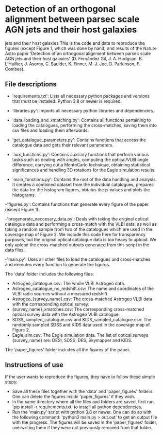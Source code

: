 # Detection of an orthogonal alignment between parsec scale AGN jets and their host galaxies
jets and their host galaxies
This is the code and data to reproduce the figures (except Figure 1, which was done by hand) and results of the Nature Astro paper 'Detection of an orthogonal alignment between parsec scale AGN jets and their host galaxies' (D. Fernández Gil, J. A. Hodgson, B. L’Huillier, J. Asorey, C. Saulder, K. Finner, M. J. Jee, D. Parkinson, F. Combes). 

## File descriptions

- 'requirements.txt': Lists all necessary python packages and versions that must be installed. Python 3.8 or newer is required.

- 'libraries.py': Imports all necessary python libraries and dependencies.

- 'data_loading_and_xmatching.py': Contains all functions pertaining to loading the catalogues, performing the cross-matches, saving them into csv files and loading them afterwards.

- 'get_catalogue_parameters.py': Contains functions that access the catalogue data and gets their relevant parameters.

- 'aux_functions.py': Contains auxiliary functions that perform various tasks such as dealing with angles, computing the optical/VLBI angle difference, carrying out a MonteCarlo technique, obtaining statistical significances and handling 3D rotations for the Eagle simulation results.

- 'main_functions.py': Contains the root of the data handling and analysis. It creates a combined dataset from the individual catalogues, prepares the data for the histogram figures, obtains the p-values and plots the histograms.

-'figures.py': Contains functions that generate every figure of the paper (except Figure 1).

-'pregenerate_neccesary_data.py': Deals with taking the original optical catalogue data and performing a cross-match with the VLBI data, as well as taking a random sample from two of the catalogues which are used in the coverage map of Figure 2. We include this code here for transparency purposes, but the original optical catalogue data is too heavy to upload. We only upload the cross-matched outputs generated from this script in the data files. 

-'main.py': Uses all other files to load the catalogues and cross-matches and executes every function to generate the figures.

The 'data' folder includes the following files:
- Astrogeo_catalogue.csv: The whole VLBI Astrogeo data.
- Astrogeo_catalogue_no_redshift.csv: The name and coordinates of the VLBI radio sources without a measured redshift.
- Astrogeo_{survey_name}.csv: The cross-matched Astrogeo VLBI data with the corresponding optical survey.
- {survey_name}_xmatches.csv: The corresponding cross-matched optical survey data with the Astrogeo VLBI catalogue.
- SDSS_sampled_catalogue.csv and KIDS_sampled_catalogue.csv: The randomly sampled SDSS and KIDS data used in the coverage map of Figure 2.
- Eagle_sim.csv: The Eagle simulation data.
The list of optical surveys {survey_name} are: DESI, SDSS, DES, Skymapper and KIDS.

The 'paper_figures' folder includes all the figures of the paper. 

## Instructions of use
If the user wants to reproduce the figures, they have to follow these simple steps:
- Save all these files together with the 'data' and 'paper_figures' folders. One can delete the figures inside 'paper_figures' if they wish.
- In the same directory where all the files and folders are saved, first run 'pip install -r requirements.txt' to install all python dependencies.
- Run the 'main.py' script with python 3.8 or newer. One can do so with the following command: 'python3 main.py > out.out' to get an output file with the progress.
The figures will be saved in the 'paper_figures' folder, overwriting them if they were not previously removed from that folder.
